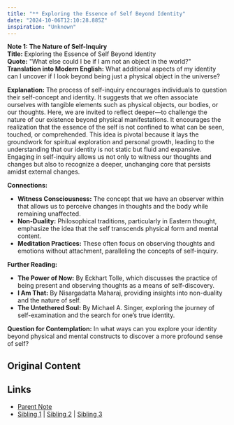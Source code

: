 ```yaml
---
title: "** Exploring the Essence of Self Beyond Identity"
date: "2024-10-06T12:10:28.885Z"
inspiration: "Unknown"
---
```


  
**Note 1: The Nature of Self-Inquiry**  
**Title:** Exploring the Essence of Self Beyond Identity  
**Quote:** "What else could I be if I am not an object in the world?"  
**Translation into Modern English:** What additional aspects of my identity can I uncover if I look beyond being just a physical object in the universe?  

**Explanation:** The process of self-inquiry encourages individuals to question their self-concept and identity. It suggests that we often associate ourselves with tangible elements such as physical objects, our bodies, or our thoughts. Here, we are invited to reflect deeper—to challenge the nature of our existence beyond physical manifestations. It encourages the realization that the essence of the self is not confined to what can be seen, touched, or comprehended. This idea is pivotal because it lays the groundwork for spiritual exploration and personal growth, leading to the understanding that our identity is not static but fluid and expansive. Engaging in self-inquiry allows us not only to witness our thoughts and changes but also to recognize a deeper, unchanging core that persists amidst external changes.

**Connections:**  
- **Witness Consciousness:** The concept that we have an observer within that allows us to perceive changes in thoughts and the body while remaining unaffected.  
- **Non-Duality:** Philosophical traditions, particularly in Eastern thought, emphasize the idea that the self transcends physical form and mental content.  
- **Meditation Practices:** These often focus on observing thoughts and emotions without attachment, paralleling the concepts of self-inquiry.  

**Further Reading:**  
- **The Power of Now:** By Eckhart Tolle, which discusses the practice of being present and observing thoughts as a means of self-discovery.  
- **I Am That:** By Nisargadatta Maharaj, providing insights into non-duality and the nature of self.  
- **The Untethered Soul:** By Michael A. Singer, exploring the journey of self-examination and the search for one’s true identity.  

**Question for Contemplation:** In what ways can you explore your identity beyond physical and mental constructs to discover a more profound sense of self?  



## Original Content



## Links

- [Parent Note](/parent-note.md)
- [Sibling 1](/zettel1.md) | [Sibling 2](/zettel2.md) | [Sibling 3](/zettel3.md)
